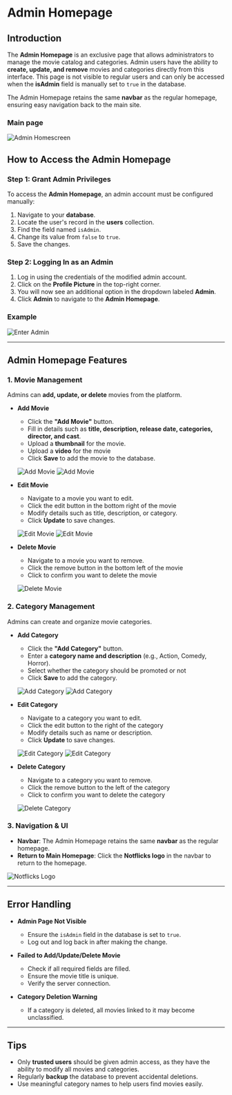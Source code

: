 # Admin Homepage

## Introduction

The **Admin Homepage** is an exclusive page that allows administrators to manage the movie catalog and categories. Admin users have the ability to **create, update, and remove** movies and categories directly from this interface. This page is not visible to regular users and can only be accessed when the **isAdmin** field is manually set to `true` in the database.

The Admin Homepage retains the same **navbar** as the regular homepage, ensuring easy navigation back to the main site.

### Main page
![Admin Homescreen](./Screenshots/web_admin_homescreen.png)

## How to Access the Admin Homepage

### Step 1: Grant Admin Privileges
To access the **Admin Homepage**, an admin account must be configured manually:
1. Navigate to your **database**.
2. Locate the user's record in the **users** collection.
3. Find the field named `isAdmin`.
4. Change its value from `false` to `true`.
5. Save the changes.

### Step 2: Logging In as an Admin
1. Log in using the credentials of the modified admin account.
2. Click on the **Profile Picture** in the top-right corner.
3. You will now see an additional option in the dropdown labeled **Admin**.
4. Click **Admin** to navigate to the **Admin Homepage**.

### Example
![Enter Admin](./Screenshots/web_enter_admin.png)

---

## Admin Homepage Features

### 1. **Movie Management**
Admins can **add, update, or delete** movies from the platform.

- **Add Movie**  
  - Click the **"Add Movie"** button.
  - Fill in details such as **title, description, release date, categories, director, and cast**.
  - Upload a **thumbnail** for the movie.
  - Upload a **video** for the movie
  - Click **Save** to add the movie to the database.

  ![Add Movie](./Screenshots/web_add_movie1.png)
  ![Add Movie](./Screenshots/web_add_movie2.png)

- **Edit Movie**  
  - Navigate to a movie you want to edit.
  - Click the edit button in the bottom right of the movie
  - Modify details such as title, description, or category.
  - Click **Update** to save changes.

  ![Edit Movie](./Screenshots/web_edit_movie1.png)
  ![Edit Movie](./Screenshots/web_edit_movie2.png)

- **Delete Movie**  
  - Navigate to a movie you want to remove.
  - Click the remove button in the bottom left of the movie
  - Click to confirm you want to delete the movie

  ![Delete Movie](./Screenshots/web_delete_movie.png)

### 2. **Category Management**
Admins can create and organize movie categories.

- **Add Category**  
  - Click the **"Add Category"** button.
  - Enter a **category name and description** (e.g., Action, Comedy, Horror).
  - Select whether the category should be promoted or not
  - Click **Save** to add the category.

  ![Add Category](./Screenshots/web_add_category1.png)
  ![Add Category](./Screenshots/web_add_category2.png)

- **Edit Category**  
  - Navigate to a category you want to edit.
  - Click the edit button to the right of the category
  - Modify details such as name or description.
  - Click **Update** to save changes.

  ![Edit Category](./Screenshots/web_edit_category1.png)
  ![Edit Category](./Screenshots/web_edit_category2.png)

- **Delete Category**  
  - Navigate to a category you want to remove.
  - Click the remove button to the left of the category
  - Click to confirm you want to delete the category

  ![Delete Category](./Screenshots/web_delete_category.png)

### 3. **Navigation & UI**
- **Navbar**: The Admin Homepage retains the same **navbar** as the regular homepage.
- **Return to Main Homepage**: Click the **Notflicks logo** in the navbar to return to the homepage.

![Notflicks Logo](./Screenshots/web_notflicks_logo.png)

---

## Error Handling
- **Admin Page Not Visible**  
  - Ensure the `isAdmin` field in the database is set to `true`.
  - Log out and log back in after making the change.
  
- **Failed to Add/Update/Delete Movie**  
  - Check if all required fields are filled.
  - Ensure the movie title is unique.
  - Verify the server connection.

- **Category Deletion Warning**  
  - If a category is deleted, all movies linked to it may become unclassified.

---

## Tips
- Only **trusted users** should be given admin access, as they have the ability to modify all movies and categories.
- Regularly **backup** the database to prevent accidental deletions.
- Use meaningful category names to help users find movies easily.

